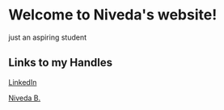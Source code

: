 # Welcome to Niveda's website!

just an aspiring student 

## **Links to my Handles**
[LinkedIn](https://www.linkedin.com/in/niveda-b/)

<div class="LI-profile-badge"  data-version="v1" data-size="medium" data-locale="en_US" data-type="vertical" data-theme="light" data-vanity="niveda-b"><a class="LI-simple-link" href='https://ca.linkedin.com/in/niveda-b?trk=profile-badge'>Niveda B.</a></div>
